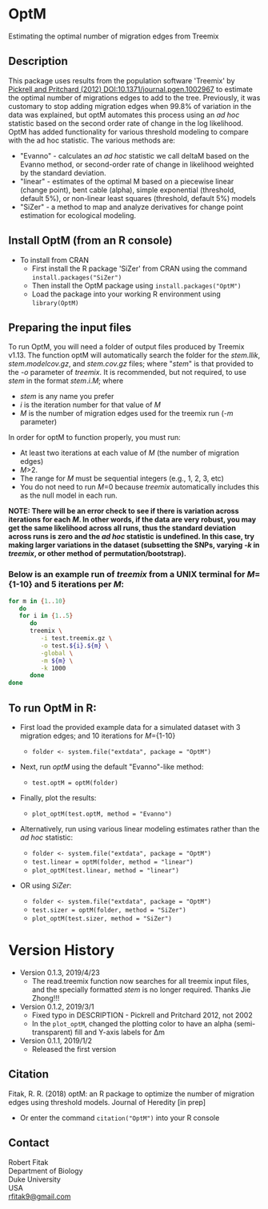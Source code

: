 # OptM

Estimating the optimal number of migration edges from Treemix

## Description
This package uses results from the population software 'Treemix' by [Pickrell and Pritchard (2012) DOI:10.1371/journal.pgen.1002967](https://doi.org/10.1371/journal.pgen.1002967) to estimate the optimal number of migrations edges to add to the tree. Previously, it was customary to stop adding migration edges when 99.8\% of variation in the data was explained, but optM automates this process using an _ad hoc_ statistic based on the second order rate of change in the log likelihood.  OptM has added functionality for various threshold modeling to compare with the ad hoc statistic.  The various methods are:

- "Evanno" - calculates an _ad hoc_ statistic we call deltaM based on the Evanno method, or second-order rate of change in likelihood weighted by the standard deviation.
- "linear" - estimates of the optimal M based on a piecewise linear (change point), bent cable (alpha), simple exponential (threshold, default 5\%), or non-linear least squares (threshold, default 5\%) models
- "SiZer" - a method to map and analyze derivatives for change point estimation for ecological modeling.


## Install OptM (from an R console)
- To install from CRAN
  * First install the R package 'SiZer' from CRAN using the command `install.packages("SiZer")`
  * Then install the OptM package using `install.packages("OptM")`
  * Load the package into your working R environment using `library(OptM)`

## Preparing the input files
To run OptM, you will need a folder of output files produced by Treemix v1.13.  The function optM will automatically search the folder for the _stem.llik_, _stem.modelcov.gz_, and _stem.cov.gz_ files; where "_stem_" is that provided to the _-o_ parameter of _treemix_.  It is recommended, but not required, to use _stem_ in the format _stem_\._i_\._M_; where

- _stem_ is any name you prefer
- _i_ is the iteration number for that value of _M_
- _M_ is the number of migration edges used for the treemix run (_-m_ parameter)

In order for optM to function properly, you must run:

- At least two iterations at each value of _M_ (the number of migration edges)
- _M_>2.
- The range for _M_ must be sequential integers (e.g., 1, 2, 3, etc)
- You do not need to run _M_=0 because _treemix_ automatically includes this as the null model in each run.

**NOTE:  There will be an error check to see if there is variation across iterations for each _M_.  In other words, if the data are very robust, you may get the same likelihood across all runs, thus the standard deviation across runs is zero and the _ad hoc_ statistic is undefined.  In this case, try making larger variations in the dataset (subsetting the SNPs, varying _-k_ in _treemix_, or other method of permutation/bootstrap).**

### Below is an example run of _treemix_ from a UNIX terminal for _M_={1-10} and 5 iterations per _M_:
```bash
for m in {1..10}
   do
   for i in {1..5}
      do
      treemix \
         -i test.treemix.gz \
         -o test.${i}.${m} \
         -global \
         -m ${m} \
         -k 1000
      done 
done
```

## To run OptM in R:
- First load the provided example data for a simulated dataset with 3 migration edges; and 10 iterations for _M_={1-10}
  * `folder <- system.file("extdata", package = "OptM")`
- Next, run _optM_ using the default "Evanno"-like method:
  * `test.optM = optM(folder)`
- Finally, plot the results:
  * `plot_optM(test.optM, method = "Evanno")`
  
  
- Alternatively, run using various linear modeling estimates rather than the _ad hoc_ statistic:
  * `folder <- system.file("extdata", package = "OptM")`
  * `test.linear = optM(folder, method = "linear")`
  * `plot_optM(test.linear, method = "linear")`

- OR using _SiZer_:
  * `folder <- system.file("extdata", package = "OptM")`
  * `test.sizer = optM(folder, method = "SiZer")`
  * `plot_optM(test.sizer, method = "SiZer")`
  

# Version History
- Version 0.1.3, 2019/4/23
  * The read.treemix function now searches for all treemix input files, and the specially formatted _stem_ is no longer required.  Thanks Jie Zhong!!!
- Version 0.1.2, 2019/3/1
  * Fixed typo in DESCRIPTION - Pickrell and Pritchard 2012, not 2002
  * In the `plot_optM`, changed the plotting color to have an alpha (semi-transparent) fill and Y-axis labels for Δm
- Version 0.1.1, 2019/1/2
  * Released the first version


## Citation
Fitak, R. R. (2018) optM: an R package to optimize the number of migration edges using threshold models. Journal of Heredity [in prep]

- Or enter the command `citation("OptM")` into your R console

## Contact
Robert Fitak  
Department of Biology  
Duke University  
USA  
rfitak9@gmail.com  